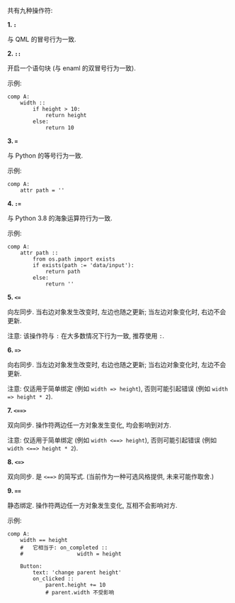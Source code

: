 共有九种操作符:

**1. `:`**

与 QML 的冒号行为一致.

**2. `::`**

开启一个语句块 (与 enaml 的双冒号行为一致). 

示例:

```
comp A:
    width ::
        if height > 10:
            return height
        else:
            return 10
```

**3. `=`**

与 Python 的等号行为一致.

示例:

```
comp A:
    attr path = ''
```

**4. `:=`**

与 Python 3.8 的海象运算符行为一致.

示例:

```
comp A:
    attr path ::
        from os.path import exists
        if exists(path := 'data/input'):
            return path
        else:
            return ''
```

**5. `<=`**

向左同步. 当右边对象发生改变时, 左边也随之更新; 当左边对象变化时, 右边不会更新.

注意: 该操作符与 `:` 在大多数情况下行为一致, 推荐使用 `:`.

**6. `=>`**

向右同步. 当左边对象发生改变时, 右边也随之更新; 当右边对象变化时, 左边不会更新.

注意: 仅适用于简单绑定 (例如 `width => height`), 否则可能引起错误 (例如 `width => height * 2`).

**7. `<==>`**

双向同步. 操作符两边任一方对象发生变化, 均会影响到对方. 

注意: 仅适用于简单绑定 (例如 `width <==> height`), 否则可能引起错误 (例如 `width <==> height * 2`).

**8. `<=>`**

双向同步. 是 `<==>` 的简写式. (当前作为一种可选风格提供, 未来可能作取舍.)

**9. `==`**

静态绑定. 操作符两边任一方对象发生变化, 互相不会影响对方.

示例:

```
comp A:
    width == height
    #   它相当于: on_completed ::
    #                 width = height
    
    Button:
        text: 'change parent height'
        on_clicked ::
            parent.height += 10
            # parent.width 不受影响

```
